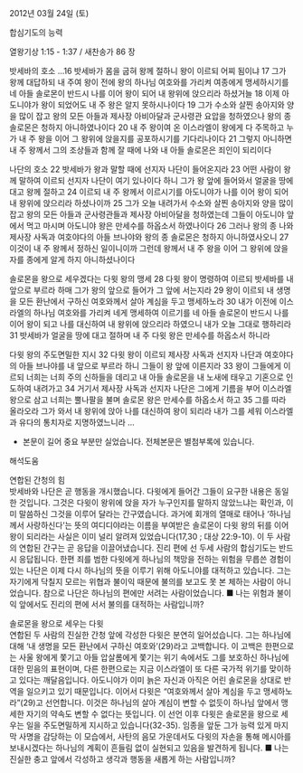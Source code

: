 2012년 03월 24일 (토)

합심기도의 능력



열왕기상 1:15 - 1:37 / 새찬송가 86 장


밧세바의 호소
...16 밧세바가 몸을 굽혀 왕께 절하니 왕이 이르되 어찌 됨이냐 17 그가 왕께 대답하되 내 주여 왕이 전에 왕의 하나님 여호와를 가리켜 여종에게 맹세하시기를 네 아들 솔로몬이 반드시 나를 이어 왕이 되어 내 왕위에 앉으리라 하셨거늘 18 이제 아도니야가 왕이 되었어도 내 주 왕은 알지 못하시나이다 19 그가 수소와 살찐 송아지와 양을 많이 잡고 왕의 모든 아들과 제사장 아비아달과 군사령관 요압을 청하였으나 왕의 종 솔로몬은 청하지 아니하였나이다 20 내 주 왕이여 온 이스라엘이 왕에게 다 주목하고 누가 내 주 왕을 이어 그 왕위에 앉을지를 공포하시기를 기다리나이다 21 그렇지 아니하면 내 주 왕께서 그의 조상들과 함께 잘 때에 나와 내 아들 솔로몬은 죄인이 되리이다

나단의 호소
22 밧세바가 왕과 말할 때에 선지자 나단이 들어온지라 23 어떤 사람이 왕께 말하여 이르되 선지자 나단이 여기 있나이다 하니 그가 왕 앞에 들어와서 얼굴을 땅에 대고 왕께 절하고 24 이르되 내 주 왕께서 이르시기를 아도니야가 나를 이어 왕이 되어 내 왕위에 앉으리라 하셨나이까 25 그가 오늘 내려가서 수소와 살찐 송아지와 양을 많이 잡고 왕의 모든 아들과 군사령관들과 제사장 아비아달을 청하였는데 그들이 아도니야 앞에서 먹고 마시며 아도니야 왕은 만세수를 하옵소서 하였나이다 26 그러나 왕의 종 나와 제사장 사독과 여호야다의 아들 브나야와 왕의 종 솔로몬은 청하지 아니하였사오니 27 이것이 내 주 왕께서 정하신 일이니이까 그런데 왕께서 내 주 왕을 이어 그 왕위에 앉을 자를 종에게 알게 하지 아니하셨나이다

솔로몬을 왕으로 세우겠다는 다윗 왕의 맹세
28 다윗 왕이 명령하여 이르되 밧세바를 내 앞으로 부르라 하매 그가 왕의 앞으로 들어가 그 앞에 서는지라 29 왕이 이르되 내 생명을 모든 환난에서 구하신 여호와께서 살아 계심을 두고 맹세하노라 30 내가 이전에 이스라엘의 하나님 여호와를 가리켜 네게 맹세하여 이르기를 네 아들 솔로몬이 반드시 나를 이어 왕이 되고 나를 대신하여 내 왕위에 앉으리라 하였으니 내가 오늘 그대로 행하리라 31 밧세바가 얼굴을 땅에 대고 절하며 내 주 다윗 왕은 만세수를 하옵소서 하니라

다윗 왕의 주도면밀한 지시
32 다윗 왕이 이르되 제사장 사독과 선지자 나단과 여호야다의 아들 브나야를 내 앞으로 부르라 하니 그들이 왕 앞에 이른지라 33 왕이 그들에게 이르되 너희는 너희 주의 신하들을 데리고 내 아들 솔로몬을 내 노새에 태우고 기혼으로 인도하여 내려가고 34 거기서 제사장 사독과 선지자 나단은 그에게 기름을 부어 이스라엘 왕으로 삼고 너희는 뿔나팔을 불며 솔로몬 왕은 만세수를 하옵소서 하고 35 그를 따라 올라오라 그가 와서 내 왕위에 앉아 나를 대신하여 왕이 되리라 내가 그를 세워 이스라엘과 유다의 통치자로 지명하였느니라 ...
* 본문이 길어 중요 부분만 실었습니다. 전체본문은 별첨부록에 있습니다.

해석도움





연합된 간청의 힘  
밧세바와 나단은 곧 행동을 개시했습니다. 다윗에게 들어간 그들이 요구한 내용은 동일한 것입니다. 그것은 다윗이 왕위에 앉을 자가 누구인지를 말하지 않았느냐는 확인과, 이미 말씀하신 그것을 이루어 달라는 간구였습니다. 과거에 회개의 열매로 태어나 ‘하나님께서 사랑하신다’는 뜻의 여디디야라는 이름을 부여받은 솔로몬이 다윗 왕의 뒤를 이어 왕이 되리라는 사실은 이미 널리 알려져 있었습니다(17,30 ; 대상 22:9-10). 이 두 사람의 연합된 간구는 곧 응답을 이끌어냈습니다. 진리 편에 선 두세 사람의 합심기도는 반드시 응답됩니다. 한편 죄를 범한 다윗에게 하나님의 책망을 전하는 위험을 무릅쓴 경험이 있는 나단은 이제 다시 하나님의 뜻을 이루기 위해 아도니야를 대적하고 있습니다. 그는 자기에게 닥칠지 모르는 위협과 불이익 때문에 불의를 보고도 못 본 체하는 사람이 아니었습니다. 참으로 나단은 하나님의 편에만 서려는 사람이었습니다.
■ 나는 위험과 불이익 앞에서도 진리의 편에 서서 불의를 대적하는 사람입니까?

솔로몬을 왕으로 세우는 다윗  
연합된 두 사람의 진실한 간청 앞에 각성한 다윗은 분연히 일어섰습니다. 그는 하나님에 대해 ‘내 생명을 모든 환난에서 구하신 여호와’(29)라고 고백합니다. 이 고백은 한편으로는 사울 왕에게 쫓기고 아들 압살롬에게 쫓기는 위기 속에서도 그를 보호하신 하나님에 대한 믿음의 표현이며, 다른 한편으로는 지금 이스라엘이 또 다른 국가적 위기를 맞이하고 있다는 깨달음입니다. 아도니야가 이미 늙은 자신과 아직은 어린 솔로몬을 상대로 반역을 일으키고 있기 때문입니다. 이어서 다윗은 “여호와께서 살아 계심을 두고 맹세하노라”(29)고 선언합니다. 이것은 하나님의 살아 계심이 변할 수 없듯이 하나님 앞에서 맹세한 자기의 약속도 변할 수 없다는 뜻입니다. 이 선언 이후 다윗은 솔로몬을 왕으로 세우는 일을 주도면밀하게 지시하고 있습니다(32-35). 임종을 앞둔 그가 능력 있게 마지막 사명을 감당하는 이 모습에서, 사탄의 음모 가운데서도 다윗의 자손을 통해 메시아를 보내시겠다는 하나님의 계획이 흔들림 없이 실현되고 있음을 발견하게 됩니다.
■ 나는 진실한 충고 앞에서 각성하고 생각과 행동을 새롭게 하는 사람입니까?